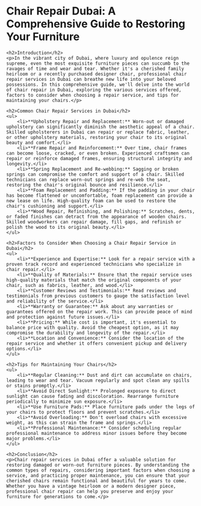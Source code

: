 <!DOCTYPE html>
<html>
<head>
    <title>Chair Repair Dubai: A Comprehensive Guide to Restoring Your Furniture</title>
</head>
<body>
    <h1>Chair Repair Dubai: A Comprehensive Guide to Restoring Your Furniture</h1>

    <h2>Introduction</h2>
    <p>In the vibrant city of Dubai, where luxury and opulence reign supreme, even the most exquisite furniture pieces can succumb to the ravages of time and wear and tear. Whether it's a cherished family heirloom or a recently purchased designer chair, professional chair repair services in Dubai can breathe new life into your beloved possessions. In this comprehensive guide, we'll delve into the world of chair repair in Dubai, exploring the various services offered, factors to consider when choosing a repair service, and tips for maintaining your chairs.</p>

    <h2>Common Chair Repair Services in Dubai</h2>
    <ul>
        <li>**Upholstery Repair and Replacement:** Worn-out or damaged upholstery can significantly diminish the aesthetic appeal of a chair. Skilled upholsterers in Dubai can repair or replace fabric, leather, or other upholstery materials, restoring your chair to its original beauty and comfort.</li>
        <li>**Frame Repair and Reinforcement:** Over time, chair frames can become loose, cracked, or even broken. Experienced craftsmen can repair or reinforce damaged frames, ensuring structural integrity and longevity.</li>
        <li>**Spring Replacement and Re-webbing:** Sagging or broken springs can compromise the comfort and support of a chair. Skilled technicians can replace worn-out springs and re-web the seat, restoring the chair's original bounce and resilience.</li>
        <li>**Foam Replacement and Padding:** If the padding in your chair has become flattened or uncomfortable, foam replacement can provide a new lease on life. High-quality foam can be used to restore the chair's cushioning and support.</li>
        <li>**Wood Repair, Refinishing, and Polishing:** Scratches, dents, or faded finishes can detract from the appearance of wooden chairs. Skilled woodworkers can repair damage, fill gaps, and refinish or polish the wood to its original beauty.</li>
    </ul>

    <h2>Factors to Consider When Choosing a Chair Repair Service in Dubai</h2>
    <ul>
        <li>**Experience and Expertise:** Look for a repair service with a proven track record and experienced technicians who specialize in chair repair.</li>
        <li>**Quality of Materials:** Ensure that the repair service uses high-quality materials that match the original components of your chair, such as fabrics, leather, and wood.</li>
        <li>**Customer Reviews and Testimonials:** Read reviews and testimonials from previous customers to gauge the satisfaction level and reliability of the service.</li>
        <li>**Warranty or Guarantee:** Ask about any warranties or guarantees offered on the repair work. This can provide peace of mind and protection against future issues.</li>
        <li>**Pricing:** While cost is important, it's essential to balance price with quality. Avoid the cheapest option, as it may compromise the durability and longevity of the repair.</li>
        <li>**Location and Convenience:** Consider the location of the repair service and whether it offers convenient pickup and delivery options.</li>
    </ul>

    <h2>Tips for Maintaining Your Chairs</h2>
    <ul>
        <li>**Regular Cleaning:** Dust and dirt can accumulate on chairs, leading to wear and tear. Vacuum regularly and spot clean any spills or stains promptly.</li>
        <li>**Avoid Direct Sunlight:** Prolonged exposure to direct sunlight can cause fading and discoloration. Rearrange furniture periodically to minimize sun exposure.</li>
        <li>**Use Furniture Pads:** Place furniture pads under the legs of your chairs to protect floors and prevent scratches.</li>
        <li>**Avoid Overloading:** Don't overload chairs with excessive weight, as this can strain the frame and springs.</li>
        <li>**Professional Maintenance:** Consider scheduling regular professional maintenance to address minor issues before they become major problems.</li>
    </ul>

    <h2>Conclusion</h2>
    <p>Chair repair services in Dubai offer a valuable solution for restoring damaged or worn-out furniture pieces. By understanding the common types of repairs, considering important factors when choosing a service, and practicing proper maintenance, you can ensure that your cherished chairs remain functional and beautiful for years to come. Whether you have a vintage heirloom or a modern designer piece, professional chair repair can help you preserve and enjoy your furniture for generations to come.</p>
</body>
</html>
